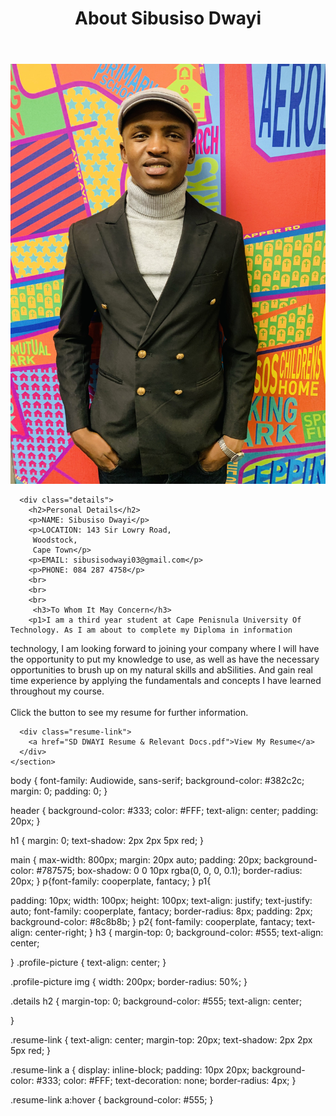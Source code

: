 <!DOCTYPE html>
<html>
<head>
  <title>About Me</title>
  <link rel="stylesheet" type="text/css" href="styles.css">
</head>
<body>
  <header>
    <h1>About Sibusiso Dwayi</h1>
  </header>
  
  <main>
    <section>
      <div class="profile-picture">
        <img src="IMG.jpg" alt="Profile Picture">
      </div>
      
      <div class="details">
        <h2>Personal Details</h2>
        <p>NAME: Sibusiso Dwayi</p>
        <p>LOCATION: 143 Sir Lowry Road,
		 Woodstock,
		 Cape Town</p>
        <p>EMAIL: sibusisodwayi03@gmail.com</p>
        <p>PHONE: 084 287 4758</p>
		<br>
		<br>
		<br>
		 <h3>To Whom It May Concern</h3>
		<p1>I am a third year student at Cape Penisnula University Of Technology. As I am about to complete my Diploma in information 
technology, I am looking forward to joining your company 
where I will have the opportunity to put my knowledge to 
use, as well as have the necessary opportunities to brush 
up on my natural skills and abSilities.
And gain real time experience by applying the 
fundamentals and concepts I have learned throughout my 
course.</p1>
<br>
<br>
<p2>Click the button to see my resume for further information.</p2>
      </div>
      
      <div class="resume-link">
        <a href="SD DWAYI Resume & Relevant Docs.pdf">View My Resume</a>
      </div>
    </section>
  </main>
</body>
</html>
body {
  font-family: Audiowide, sans-serif;
  background-color: #382c2c;
  margin: 0;
  padding: 0;
}

header {
  background-color: #333;
  color: #FFF;
  text-align: center;
  padding: 20px;
}

h1 {
  margin: 0;
  text-shadow: 2px 2px 5px red;
}

main {
  max-width: 800px;
  margin: 20px auto;
  padding: 20px;
  background-color: #787575;
  box-shadow: 0 0 10px rgba(0, 0, 0, 0.1);
  border-radius: 20px;
}
p{font-family: cooperplate, fantacy;
}
p1{
	
  padding: 10px;
  width: 100px;
  height: 100px;
  text-align: justify;
  text-justify: auto;
  font-family: cooperplate, fantacy;
  border-radius: 8px;
  padding: 2px;
  background-color: #8c8b8b;
}
p2{
  font-family: cooperplate, fantacy;
  text-align: center-right;
}
h3 {
  margin-top: 0;
  background-color: #555;
    text-align: center;

}
.profile-picture {
  text-align: center;
}

.profile-picture img {
  width: 200px;
  border-radius: 50%;
}

.details h2 {
  margin-top: 0;
  background-color: #555;
    text-align: center;

}

.resume-link {
  text-align: center;
  margin-top: 20px;
  text-shadow: 2px 2px 5px red;
}

.resume-link a {
  display: inline-block;
  padding: 10px 20px;
  background-color: #333;
  color: #FFF;
  text-decoration: none;
  border-radius: 4px;
}

.resume-link a:hover {
  background-color: #555;
}
